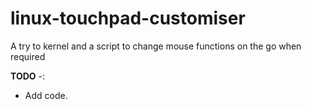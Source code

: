 # linux-touchpad-customiser
A try to kernel and a script to change mouse functions on the go when required

**TODO** -:  
 - Add code.
